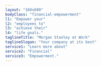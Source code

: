 ```yaml
---
layout: "160x600"
bodyClass: "financial-empowerment"
l1: "Empower your"
l2: "employees to"
l3: "achieve their"
l4: "life goals."
taglineTitle: "Morgan Stanley at Work"
taglineSlogan: "Your company at its best"
service1: "Learn more about"
service2: "Financial"
service3: "Empowerment."
---
```

